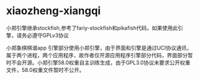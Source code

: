 # xiaozheng-xiangqi

小郑引擎继承stockfish,参考了fariy-stockfish和pikafish代码，如果使用此引擎，请务必遵守GPLv3协议

小郑象棋棋谱app 引擎部分使用小郑引擎，由于界面和引擎是通过UCI协议通讯，属于两个进程，两个应用程序，故作者仅开源应用程序引擎部分代码，界面部分暂时不会开源。小郑引擎58.0权重自主训练生成，由于GPL3.0协议未要求公开权重文件，58.0权重文件暂时不公开。

